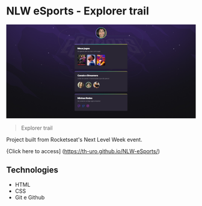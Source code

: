 # NLW eSports - Explorer trail

![preview](./assets/images/preview.png)

> Explorer trail

Project built from Rocketseat's Next Level Week event.

{Click here to access] (<https://th-uro.github.io/NLW-eSports/>)

## Technologies

- HTML
- CSS
- Git e Github
